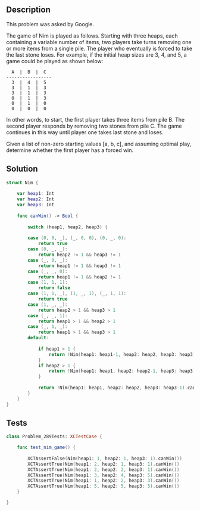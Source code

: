 ## Description

This problem was asked by Google.

The game of Nim is played as follows. Starting with three heaps, each containing a variable number of items, two players take turns removing one or more items from a single pile. The player who eventually is forced to take the last stone loses. For example, if the initial heap sizes are 3, 4, and 5, a game could be played as shown below:

```
  A  |  B  |  C
-----------------
  3  |  4  |  5
  3  |  1  |  3
  3  |  1  |  3
  0  |  1  |  3
  0  |  1  |  0
  0  |  0  |  0 
```

In other words, to start, the first player takes three items from pile B. The second player responds by removing two stones from pile C. The game continues in this way until player one takes last stone and loses.

Given a list of non-zero starting values [a, b, c], and assuming optimal play, determine whether the first player has a forced win.

## Solution

```swift
struct Nim {
    
    var heap1: Int
    var heap2: Int
    var heap3: Int
    
    func canWin() -> Bool {
        
        switch (heap1, heap2, heap3) {
            
        case (0, 0, _), (_, 0, 0), (0, _, 0):
            return true
        case (0, _, _):
            return heap2 != 1 && heap3 != 1
        case (_, 0, _):
            return heap1 != 1 && heap3 != 1
        case (_, _, 0):
            return heap1 != 1 && heap2 != 1
        case (1, 1, 1):
            return false
        case (1, 1, _), (1, _, 1), (_, 1, 1):
            return true
        case (1, _, _):
            return heap2 > 1 && heap3 > 1
        case (_, _, 1):
            return heap1 > 1 && heap2 > 1
        case (_, 1, _):
            return heap1 > 1 && heap3 > 1
        default:
            
            if heap1 > 1 {
                return !Nim(heap1: heap1-1, heap2: heap2, heap3: heap3).canWin()
            }
            if heap2 > 1 {
                return !Nim(heap1: heap1, heap2: heap2-1, heap3: heap3).canWin()
            }
            
            return !Nim(heap1: heap1, heap2: heap2, heap3: heap3-1).canWin()
        }
    }
}
```

## Tests

```swift
class Problem_289Tests: XCTestCase {

    func test_nim_game() {
        
        XCTAssertFalse(Nim(heap1: 1, heap2: 1, heap3: 1).canWin())
        XCTAssertTrue(Nim(heap1: 2, heap2: 1, heap3: 1).canWin())
        XCTAssertTrue(Nim(heap1: 2, heap2: 2, heap3: 1).canWin())
        XCTAssertTrue(Nim(heap1: 3, heap2: 4, heap3: 5).canWin())
        XCTAssertTrue(Nim(heap1: 1, heap2: 2, heap3: 3).canWin())
        XCTAssertTrue(Nim(heap1: 5, heap2: 5, heap3: 5).canWin())
    }

}

```